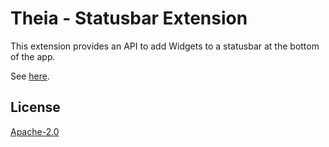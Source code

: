 # Theia - Statusbar Extension

This extension provides an API to add Widgets to a statusbar at the bottom of the app.

See [here](https://github.com/theia-ide/theia).

## License
[Apache-2.0](https://github.com/theia-ide/theia/blob/master/LICENSE)
